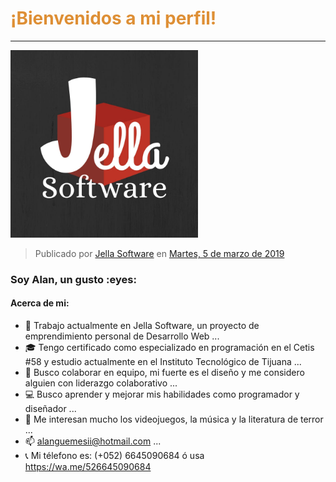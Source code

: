 <h1><font color="#de8f35">¡Bienvenidos a mi perfil!</h1></font> <HR>
<img src="Jella Logo.jpg" width="300" height="300">

<div class="fb-post" data-href="https://www.facebook.com/JellaSoftware/photos/a.299912217365276/300054314017733/" data-width="500" data-show-text="true"><blockquote cite="https://www.facebook.com/JellaSoftware/photos/a.299912217365276/300054314017733/?type=3" class="fb-xfbml-parse-ignore">Publicado por <a href="https://www.facebook.com/JellaSoftware/">Jella Software</a> en&nbsp;<a href="https://www.facebook.com/JellaSoftware/photos/a.299912217365276/300054314017733/?type=3">Martes, 5 de marzo de 2019</a></blockquote></div>

<h3>Soy Alan, un gusto :eyes: <BR></h3>

<h4>Acerca de mi:</h4>

- :briefcase: Trabajo actualmente en Jella Software, un proyecto de emprendimiento personal de Desarrollo Web ...
- :mortar_board: Tengo certificado como especializado en programación en el Cetis #58 y estudio actualmente en el Instituto Tecnológico de Tijuana ...
- 👯 Busco colaborar en equipo, mi fuerte es el diseño y me considero alguien con liderazgo colaborativo ...
- :computer: Busco aprender y mejorar mis habilidades como programador y diseñador ...
- 💬 Me interesan mucho los videojuegos, la música y la literatura de terror ...
- 📫 alanguemesii@hotmail.com ...
- :telephone_receiver: Mi télefono es: (+052) 6645090684 ó usa https://wa.me/526645090684

